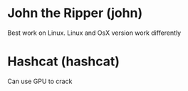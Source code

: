 # John the Ripper (john)

Best work on Linux. Linux and OsX version work differently

# Hashcat (hashcat) 

Can use GPU to crack